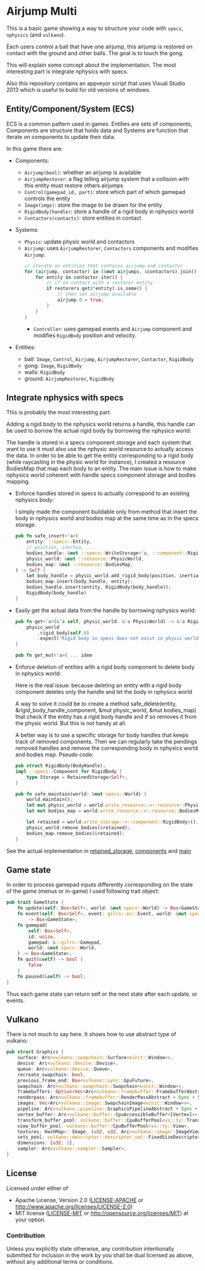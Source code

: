 # Airjump Multi

This is a basic game showing a way to structure your code with `specs`, `nphysics` (and `vulkano`).

Each users control a ball that have one airjump, this airjump is restored on contact with the ground and other balls. The goal is to touch the gong.

This will explain some concept about the implementation. The most interesting part is integrate nphysics with specs.

Also this repository contains an appveyor script that uses Visual Studio 2013 which is useful to build for old versions of windows.

## Entity/Component/System (ECS)

ECS is a common pattern used in games.
Entities are sets of components, Components are structure that holds data and Systems are function that iterate on components to update their data.

In this game there are:
* Components:
  * `Airjump(bool)`: whether an airjump is available
  * `AirjumpRestorer`: a flag telling airjump system that a collision with this entity must restore others airjumps
  * `Control(gamepad_id, part)`: store which part of which gamepad controls the entity
  * `Image(imge)`: store the image to be drawn for the entity
  * `RigidBody(handle)`: store a handle of a rigid body in nphysics world
  * `Contactors(contacts)`: store entities in contact

* Systems:
  * `Physic`: update physic world and contactors
  * `Airjump`: uses `AirjumpRestorer`, `Contactors` components and modifies `Airjump`:
    ```rust
    // iterate on entities that contains airjump and contactor
    for (airjump, contactor) in (&mut airjumps, &contactors).join() {
        for entity in contactor.iter() {
            // if on contact with a restorer entity
            if restorers.get(*entity).is_some() {
                // then set airjump available
                airjump.0 = true;
            }
        }
    }
    ```
    * `Controller`: uses gamepad events and `Airjump` component and modifies `RigidBody` position and velocity.

* Entities:
  * ball: `Image`, `Control`, `Airjump`, `AirjumpRestorer`, `Contactor`, `RigidBody`
  * gong: `Image`, `RigidBody`
  * walls: `RigidBody`
  * ground: `AirjumpRestorer`, `RigidBody`

## Integrate nphysics with specs

This is probably the most interesting part.

Adding a rigid body to the nphysics world returns a handle, this handle can be used to borrow the actual rigid body by borrowing the nphysics world.

The handle is stored in a specs component storage and each system that want to use it must also use the nphysic world resource to actually access the data.
In order to be able to get the entity corresponding to a rigid body (while raycasting in the physic world for instance), I created a resource BodiesMap that map each body to an entity.
The main issue is how to make nphysics world coherent with handle specs component storage and bodies mapping.

* Enforce handles stored in specs to actually correspond to an existing nphysics body:

  I simply made the component buildable only from method that insert the body in nphysics world and bodies map at the same time as in the specs storage.
  ```rust
  pub fn safe_insert<'a>(
      entity: ::specs::Entity,
      // position, inertia, ...
      bodies_handle: &mut ::specs::WriteStorage<'a, ::component::RigidBody>,
      physic_world: &mut ::resource::PhysicWorld,
      bodies_map: &mut ::resource::BodiesMap,
  ) -> Self {
      let body_handle = physic_world.add_rigid_body(position, inertia ...);
      bodies_map.insert(body_handle, entity);
      bodies_handle.insert(entity, RigidBody(body_handle));
      RigidBody(body_handle)
  }
  ```

* Easily get the actual data from the handle by borrowing nphysics world:
  ```rust
  pub fn get<'a>(&'a self, physic_world: &'a PhysicWorld) -> &'a RigidBody {
      physic_world
          .rigid_body(self.0)
          .expect("Rigid body in specs does not exist in physic world")
  }

  pub fn get_mut<'a>( ... idem
  ```

* Enforce deletion of entities with a rigid body component to delete body in nphysics world:

  Here is the real issue: because deleting an entity with a rigid body component deletes only the handle and let the body in nphysics world

  A way to solve it could be to create a method safe_delete(entity, &rigid_body_handle_component, &mut physic_world, &mut bodies_map) that check if the entity has a
  rigid body handle and if so removes it from the physic world. But this is not handy at all.

  A better way is to use a specific storage for body handles that keeps track of removed components. Then we can regularly take the pendings removed handles and remove the corresponding body in nphysics world and bodies map.
  Pseudo code:
  ```rust
  pub struct RigidBody(BodyHandle);
  impl ::specs::Component for RigidBody {
      type Storage = RetainedStorage<Self>;
  }

  pub fn safe_maintain(world: &mut specs::World) {
      world.maintain();
      let mut physic_world = world.write_resource::<::resource::PhysicWorld>();
      let mut bodies_map = world.write_resource::<::resource::BodiesMap>();

      let retained = world.write_storage::<::component::RigidBody>().get_pending_handles();
      physic_world.remove_bodies(&retained);
      bodies_map.remove_bodies(&retained);
  }
  ```

See the actual implementation in [retained_storage](src/retained_storage.rs), [components](src/component.rs) and [main](src/main.rs)

## Game state

In order to process gamepad inputs differently corresponding on the state of the game (menus or in-game) I used following trait object:

```rust
pub trait GameState {
    fn update(self: Box<Self>, world: &mut specs::World) -> Box<GameState>;
    fn event(self: Box<Self>, event: gilrs::ev::Event, world: &mut specs::World)
        -> Box<GameState>;
    fn gamepad(
        self: Box<Self>,
        id: usize,
        gamepad: &::gilrs::Gamepad,
        world: &mut specs::World,
    ) -> Box<GameState>;
    fn quit(&self) -> bool {
        false
    }
    fn paused(&self) -> bool;
}
```

Thus each game state can return self or the next state after each update, or events.

## Vulkano

There is not much to say here. It shows how to use abstract type of vulkano:

```rust
pub struct Graphics {
    surface: Arc<vulkano::swapchain::Surface<winit::Window>>,
    device: Arc<vulkano::device::Device>,
    queue: Arc<vulkano::device::Queue>,
    recreate_swapchain: bool,
    previous_frame_end: Box<vulkano::sync::GpuFuture>,
    swapchain: Arc<vulkano::swapchain::Swapchain<winit::Window>>,
    framebuffers: Option<Vec<Arc<vulkano::framebuffer::FramebufferAbstract + Sync + Send>>>,
    renderpass: Arc<vulkano::framebuffer::RenderPassAbstract + Sync + Send>,
    images: Vec<Arc<vulkano::image::SwapchainImage<winit::Window>>>,
    pipeline: Arc<vulkano::pipeline::GraphicsPipelineAbstract + Sync + Send>,
    vertex_buffer: Arc<vulkano::buffer::CpuAccessibleBuffer<[Vertex]>>,
    transform_buffer_pool: vulkano::buffer::CpuBufferPool<vs::ty::Transform>,
    view_buffer_pool: vulkano::buffer::CpuBufferPool<vs::ty::View>,
    textures: HashMap<::Image, (u32, u32, Arc<vulkano::image::ImageViewAccess + Sync + Send>)>,
    sets_pool: vulkano::descriptor::descriptor_set::FixedSizeDescriptorSetsPool<Arc<vulkano::descriptor::pipeline_layout::PipelineLayoutAbstract + Sync + Send>>,
    dimensions: [u32; 2],
    sampler: Arc<vulkano::sampler::Sampler>,
}
```

## License

Licensed under either of
 * Apache License, Version 2.0 ([LICENSE-APACHE](LICENSE-APACHE) or http://www.apache.org/licenses/LICENSE-2.0)
 * MIT license ([LICENSE-MIT](LICENSE-MIT) or http://opensource.org/licenses/MIT)
at your option.

### Contribution

Unless you explicitly state otherwise, any contribution intentionally submitted
for inclusion in the work by you shall be dual licensed as above, without any
additional terms or conditions.
